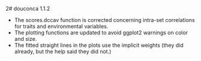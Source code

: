 2# douconca 1.1.2

* The scores.dccav function is corrected concerning intra-set correlations for traits and environmental variables.
* The plotting functions are updated to avoid ggplot2 warnings on color and size.
* The fitted straight lines in the plots use the implicit weights (they did already, but the help said they did not.)

